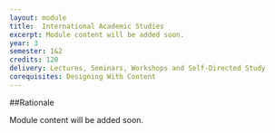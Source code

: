 ```yaml
---
layout: module
title:  International Academic Studies
excerpt: Module content will be added soon.
year: 3
semester: 1&2
credits: 120
delivery: Lectures, Seminars, Workshops and Self-Directed Study
corequisites: Designing With Content
---
```


##Rationale

Module content will be added soon.
